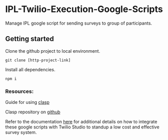 # IPL-Twilio-Execution-Google-Scripts
Manage IPL google script for sending surveys to group of participants.

## Getting started
Clone the github project to local environment.

`git clone [http-project-link]`

Install all dependencies.

`npm i`


### Resources:
Guide for using [clasp](https://yagisanatode.com/2019/04/01/working-with-google-apps-script-in-visual-studio-code-using-clasp/)

Clasp repository on [github](https://github.com/google/clasp)

Refer to the documentation [here](https://docs.google.com/document/d/18Paj9S_m51L5W8HlcYM5y0XRe1BPSWeYBs0KUabXvaM/edit#) for additional details on how to integrate these google scripts with Twilio Studio to standup a low cost and effective survey system. 
